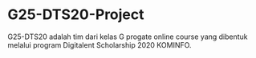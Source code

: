 # G25-DTS20-Project

G25-DTS20  adalah tim dari kelas G progate online course yang dibentuk melalui program Digitalent Scholarship 2020 KOMINFO.
